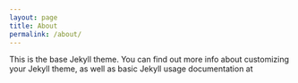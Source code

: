 ```yaml
---
layout: page
title: About
permalink: /about/
---
```


This is the base Jekyll theme. You can find out more info about customizing your Jekyll theme, as well as basic Jekyll usage documentation at
